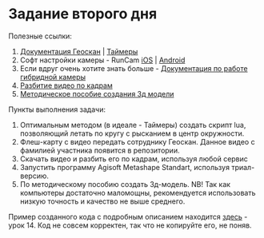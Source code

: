 # Задание второго дня

Полезные ссылки:
1. [Документация Геоскан](https://docs.geoscan.aero) | [Таймеры](https://docs.geoscan.aero/ru/master/programming/lua/lua.html#id2)
2. Софт настройки камеры - RunCam [iOS](https://apps.apple.com/us/app/runcam-app/id1015312292#?platform=iphone) | [Android](https://play.google.com/store/apps/details?id=com.runcam.runcam2&hl=ru&gl=US)
3. Если вдруг очень хотите знать больше - [Документация по работе гибридной камеры](https://www.runcam.com/download/Hybrid/RC_Hybrid_Manual_EN.pdf)
4. [Разбитие видео по кадрам](https://www.img2go.com/convert-to-image)
5. [Методическое пособие создания 3д модели](https://www.agisoft.com/pdf/MS_1.6_tutorial_ru_3D_Model.pdf)

Пункты выполнения задачи:
1. Оптимальным методом (в идеале - Таймеры) создать скрипт lua, позволяющий летать по кругу с рысканием в центр окружности.
2. Флеш-карту с видео передать сотруднику Геоскан. Данное видео с фамилией участника появится в репозитории.
3. Скачать видео и разбить его по кадрам, используя любой сервис
4. Запустить программу Agisoft Metashape Standart, используя триал-версию.
5. По методическому пособию создать 3д-модель.
NB! Так как компьютеры достаточно маломощны, рекомендуется использовать низкую точность и качество не выше среднего. 


Пример созданного кода с подробным описанием находится [здесь](https://github.com/Slond/pioneer_edu/raw/main/Программирование.pdf) - урок 14.
Код не совсем корректен, так что не копируйте его, не поняв.
